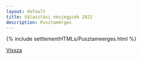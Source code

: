 ```yaml
---
layout: default
title: Választási névjegyzék 2022
description: Pusztamérges
---
```


{% include settlementHTMLs/Pusztameerges.html %}

[Vissza](../)
